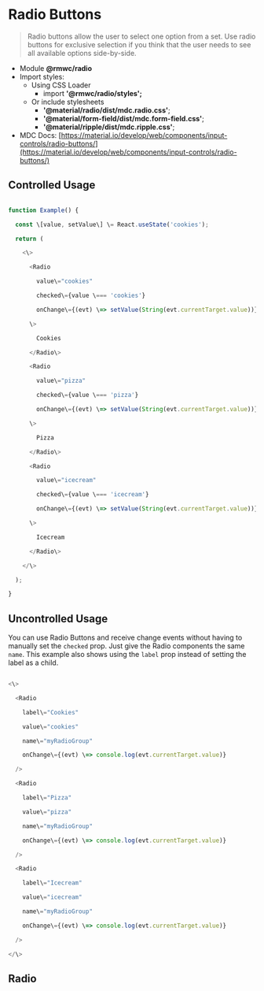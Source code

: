 Radio Buttons
=============

> Radio buttons allow the user to select one option from a set. Use radio buttons for exclusive selection if you think that the user needs to see all available options side-by-side.

*   Module **@rmwc/radio**
*   Import styles:
    *   Using CSS Loader
        *   import **'@rmwc/radio/styles';**
    *   Or include stylesheets
        *   **'@material/radio/dist/mdc.radio.css'**;
        *   **'@material/form-field/dist/mdc.form-field.css'**;
        *   **'@material/ripple/dist/mdc.ripple.css'**;
*   MDC Docs: [https://material.io/develop/web/components/input-controls/radio-buttons/](https://material.io/develop/web/components/input-controls/radio-buttons/)

Controlled Usage
----------------

```js

function Example() {

  const \[value, setValue\] \= React.useState('cookies');

  return (

    <\>

      <Radio

        value\="cookies"

        checked\={value \=== 'cookies'}

        onChange\={(evt) \=> setValue(String(evt.currentTarget.value))}

      \>

        Cookies

      </Radio\>

      <Radio

        value\="pizza"

        checked\={value \=== 'pizza'}

        onChange\={(evt) \=> setValue(String(evt.currentTarget.value))}

      \>

        Pizza

      </Radio\>

      <Radio

        value\="icecream"

        checked\={value \=== 'icecream'}

        onChange\={(evt) \=> setValue(String(evt.currentTarget.value))}

      \>

        Icecream

      </Radio\>

    </\>

  );

}


```

Uncontrolled Usage
------------------

You can use Radio Buttons and receive change events without having to manually set the `checked` prop. Just give the Radio components the same `name`. This example also shows using the `label` prop instead of setting the label as a child.

```js

<\>

  <Radio

    label\="Cookies"

    value\="cookies"

    name\="myRadioGroup"

    onChange\={(evt) \=> console.log(evt.currentTarget.value)}

  />

  <Radio

    label\="Pizza"

    value\="pizza"

    name\="myRadioGroup"

    onChange\={(evt) \=> console.log(evt.currentTarget.value)}

  />

  <Radio

    label\="Icecream"

    value\="icecream"

    name\="myRadioGroup"

    onChange\={(evt) \=> console.log(evt.currentTarget.value)}

  />

</\>


```

Radio
-----
